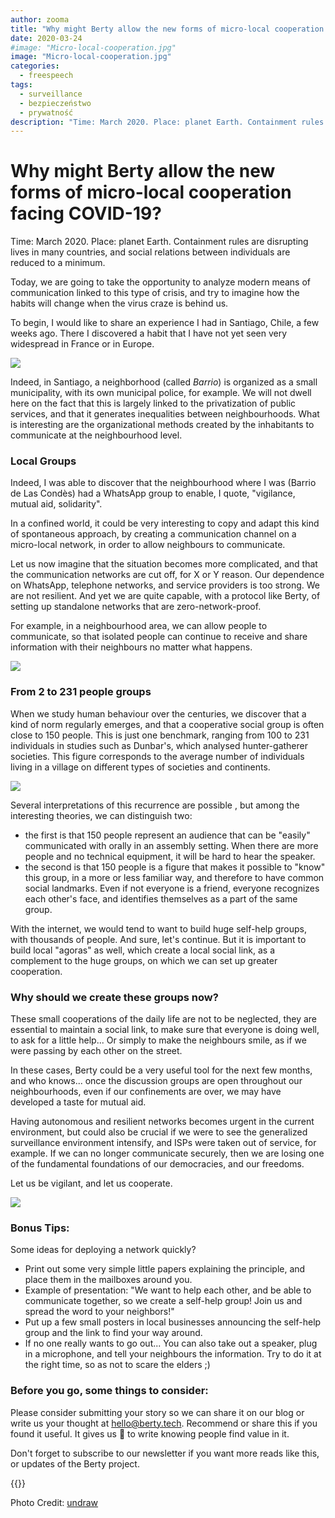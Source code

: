 ```yaml
---
author: zooma
title: "Why might Berty allow the new forms of micro-local cooperation facing COVID-19?"
date: 2020-03-24
#image: "Micro-local-cooperation.jpg"
image: "Micro-local-cooperation.jpg"
categories:
  - freespeech
tags:
  - surveillance
  - bezpieczeństwo
  - prywatność
description: "Time: March 2020. Place: planet Earth. Containment rules are disrupting lives in many countries, and social relations between individuals are reduced to a minimum."
---
```


# Why might Berty allow the new forms of micro-local cooperation facing COVID-19?

Time: March 2020. Place: planet Earth. Containment rules are disrupting lives in many countries, and social relations between individuals are reduced to a minimum.

Today, we are going to take the opportunity to analyze modern means of communication linked to this type of crisis, and try to imagine how the habits will change when the virus craze is behind us.

To begin, I would like to share an experience I had in Santiago, Chile, a few weeks ago. There I discovered a habit that I have not yet seen very widespread in France or in Europe.

![](https://i.imgur.com/CVO0bgW.jpg)


Indeed, in Santiago, a neighborhood (called _Barrio_) is organized as a small municipality, with its own municipal police, for example. We will not dwell here on the fact that this is largely linked to the privatization of public services, and that it generates inequalities between neighbourhoods. What is interesting are the organizational methods created by the inhabitants to communicate at the neighbourhood level.

### Local Groups
Indeed, I was able to discover that the neighbourhood where I was (Barrio de Las Condès) had a WhatsApp group to enable, I quote, "vigilance, mutual aid, solidarity".

In a confined world, it could be very interesting to copy and adapt this kind of spontaneous approach, by creating a communication channel on a micro-local network, in order to allow neighbours to communicate.

Let us now imagine that the situation becomes more complicated, and that the communication networks are cut off, for X or Y reason. Our dependence on WhatsApp, telephone networks, and service providers is too strong. We are not resilient. And yet we are quite capable, with a protocol like Berty, of setting up standalone networks that are zero-network-proof.

For example, in a neighbourhood area, we can allow people to communicate, so that isolated people can continue to receive and share information with their neighbours no matter what happens.

![](https://i.imgur.com/k7HMdS9.jpg)

### From 2 to 231 people groups

When we study human behaviour over the centuries, we discover that a kind of norm regularly emerges, and that a cooperative social group is often close to 150 people. This is just one benchmark, ranging from 100 to 231 individuals in studies such as Dunbar's, which analysed hunter-gatherer societies. This figure corresponds to the average number of individuals living in a village on different types of societies and continents.

![](https://i.imgur.com/JxXCTFu.jpg)


Several interpretations of this recurrence are possible , but among the interesting theories, we can distinguish two:
- the first is that 150 people represent an audience that can be "easily" communicated with orally in an assembly setting. When there are more people and no technical equipment, it will be hard to hear the speaker.
- the second is that 150 people is a figure that makes it possible to "know" this group, in a more or less familiar way, and therefore to have common social landmarks. Even if not everyone is a friend, everyone recognizes each other's face, and identifies themselves as a part of the same group.

With the internet, we would tend to want to build huge self-help groups, with thousands of people. And sure, let's continue. But it is important to build local "agoras" as well, which create a local social link, as a complement to the huge groups, on which we can set up greater cooperation.


### Why should we create these groups now?

These small cooperations of the daily life are not to be neglected, they are essential to maintain a social link, to make sure that everyone is doing well, to ask for a little help... Or simply to make the neighbours smile, as if we were passing by each other on the street.

In these cases, Berty could be a very useful tool for the next few months, and who knows... once the discussion groups are open throughout our neighbourhoods, even if our confinements are over, we may have developed a taste for mutual aid.

Having autonomous and resilient networks becomes urgent in the current environment, but could also be crucial if we were to see the generalized surveillance environment intensify, and ISPs were taken out of service, for example. If we can no longer communicate securely, then we are losing one of the fundamental foundations of our democracies, and our freedoms.

Let us be vigilant, and let us cooperate.

![](https://i.imgur.com/EGFFVQB.jpg)


### Bonus Tips:

Some ideas for deploying a network quickly?

- Print out some very simple little papers explaining the principle, and place them in the mailboxes around you.
- Example of presentation: "We want to help each other, and be able to communicate together, so we create a self-help group! Join us and spread the word to your neighbors!"
- Put up a few small posters in local businesses announcing the self-help group and the link to find your way around.
- If no one really wants to go out... You can also take out a speaker, plug in a microphone, and tell your neighbours the information. Try to do it at the right time, so as not to scare the elders ;)

### Before you go, some things to consider:

Please consider submitting your story so we can share it on our blog or write us your thought at hello@berty.tech. Recommend or share this if you found it useful. It gives us 🔋 to write knowing people find value in it.

Don't forget to subscribe to our newsletter if you want more reads like this, or updates of the Berty project.


 {{<tweet id="1240668694310793216">}}

Photo Credit: [undraw](https://undraw.co/illustrations) 
